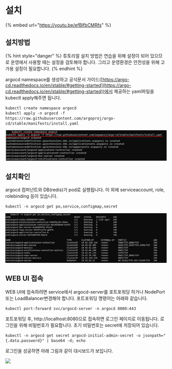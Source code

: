 # 설치

{% embed url="https://youtu.be/efBlfbCMRfs" %}

## 설치방법

{% hint style="danger" %}
튜토리얼 설치 방법은 연습을 위해 설정이 되어 있으므로 운영에서 사용할 때는 설정을 검토해야 합니다. 그리고 운영환경은 안전성을 위해 고가용 설정이 필요합니다.
{% endhint %}

argocd namespace를 생성하고 공식문서 가이드([https://argo-cd.readthedocs.io/en/stable/#getting-started](https://argo-cd.readthedocs.io/en/stable/#getting-started))에서 제공하는 yaml파일을 kubectl apply해주면 됩니다.

```shell
kubectl create namespace argocd
kubectl apply -n argocd -f https://raw.githubusercontent.com/argoproj/argo-cd/stable/manifests/install.yaml
```

![](<../.gitbook/assets/image (142).png>)

## 설치확인

argocd 컴퍼넌트와 DB(redis)가 pod로 실행됩니다. 이 외에 serviceaccount, role, rolebinding 등이 있습니다.

```
kubectl -n argocd get po,service,configmap,secret
```

![](../.gitbook/assets/1111.png)

## WEB UI 접속&#x20;

WEB UI에 접속하려면 service에서 argocd-server를 포트포워딩 하거나 NodePort 또는 LoadBalancer변경해야 합니다. 포트포워딩 명령어는 아래와 같습니다.

```
kubectl port-forward svc/argocd-server -n argocd 8080:443
```



포트포워딩 후, http://localhost:8080으로 접속하면 로그인 페이지로 이동됩니다. 로그인을 위해 비밀번호가 필요합니다. 초기 비밀번호는 secret에 저장되어 있습니다.

```shell
kubectl -n argocd get secret argocd-initial-admin-secret -o jsonpath="{.data.password}" | base64 -d; echo
```



로그인을 성공하면 아래 그림과 같이 대시보드가 보입니다.

![](https://blog.kakaocdn.net/dn/rMW9N/btrJABXHx6f/17h3mgSbUPanmYCWcKfkYk/img.png)
